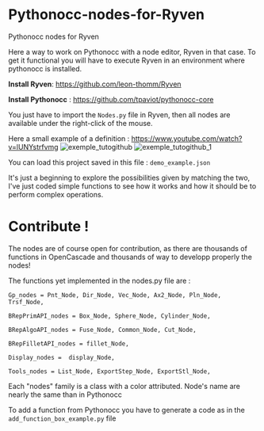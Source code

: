 # Pythonocc-nodes-for-Ryven
Pythonocc nodes for Ryven


Here a way to work on Pythonocc with a node editor, Ryven in that case.
To get it functional you will have to execute Ryven in an environment where pythonocc is installed.

**Install Ryven**: https://github.com/leon-thomm/Ryven

**Install Pythonocc** : https://github.com/tpaviot/pythonocc-core

You just have to import the `Nodes.py` file in Ryven, then all nodes are available under the right-click of the mouse.

Here a small example of a definition :
https://www.youtube.com/watch?v=lUNYstrfvmg
![exemple_tutogithub](https://user-images.githubusercontent.com/81742654/131111996-7d586497-ecb0-4908-9da7-b8fd9ba72055.jpg)
![exemple_tutogithub_1](https://user-images.githubusercontent.com/81742654/131112006-300cb113-ad9c-406c-9bd4-4ce6629f54ee.jpg)

You can load this project saved in this file : `demo_example.json`

It's just a beginning to explore the possibilities given by matching the two, I've just coded simple functions to see how it works and how it should be to perform complex operations.


# Contribute !
The nodes are of course open for contribution, as there are thousands of functions in OpenCascade and thousands of way to developp properly the nodes!

The functions yet implemented in the nodes.py file are :

`Gp_nodes = Pnt_Node, Dir_Node, Vec_Node, Ax2_Node, Pln_Node, Trsf_Node,`

`BRepPrimAPI_nodes = Box_Node, Sphere_Node, Cylinder_Node,`

`BRepAlgoAPI_nodes = Fuse_Node, Common_Node, Cut_Node,`

`BRepFilletAPI_nodes = fillet_Node,`

`Display_nodes =  display_Node,`

`Tools_nodes = List_Node, ExportStep_Node, ExportStl_Node,`

Each "nodes" family is a class with a color attributed. Node's name are nearly the same than in Pythonocc

To add a function from Pythonocc you have to generate a code as in the `add_function_box_example.py` file

